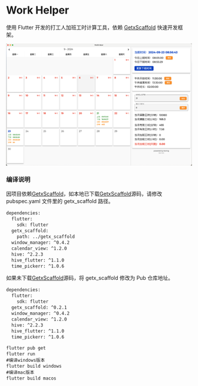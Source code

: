 # Work Helper

使用 Flutter 开发的打工人加班工时计算工具，依赖 [GetxScaffold](https://github.com/Kxmrg/flutter_getx_scaffold) 快速开发框架。

![](./img1.png)

### 编译说明

因项目依赖[GetxScaffold](https://github.com/Kxmrg/flutter_getx_scaffold)，如本地已下载[GetxScaffold](https://github.com/Kxmrg/flutter_getx_scaffold)源码，请修改 pubspec.yaml 文件里的 getx_scaffold 路径。

```
dependencies:
  flutter:
    sdk: flutter
  getx_scaffold:
    path: ../getx_scaffold
  window_manager: ^0.4.2
  calendar_view: ^1.2.0
  hive: ^2.2.3
  hive_flutter: ^1.1.0
  time_pickerr: ^1.0.6
```

如果未下载[GetxScaffold](https://github.com/Kxmrg/flutter_getx_scaffold)源码，将 getx_scaffold 修改为 Pub 仓库地址。

```
dependencies:
  flutter:
    sdk: flutter
  getx_scaffold: ^0.2.1
  window_manager: ^0.4.2
  calendar_view: ^1.2.0
  hive: ^2.2.3
  hive_flutter: ^1.1.0
  time_pickerr: ^1.0.6
```

```
flutter pub get
flutter run
#编译windows版本
flutter build windows
#编译mac版本
flutter build macos
```
